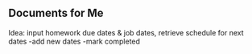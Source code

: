 ## Documents for Me
Idea: input homework due dates & job dates, retrieve schedule for next dates
    -add new dates
    -mark completed
    